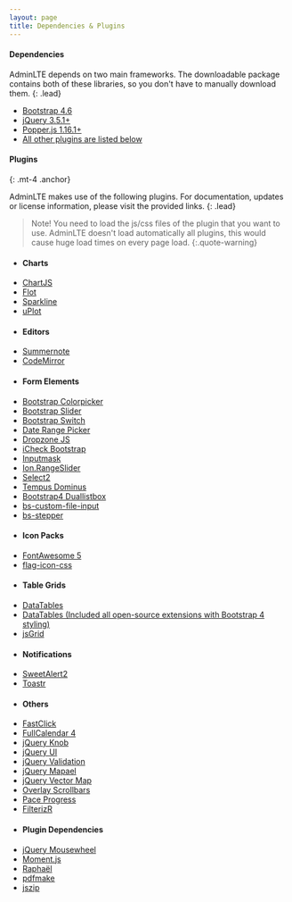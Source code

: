 ```yaml
---
layout: page
title: Dependencies & Plugins
---
```


#### Dependencies

AdminLTE depends on two main frameworks. The downloadable package contains both of these libraries, so you don't have to manually download them.
{: .lead}

- [Bootstrap 4.6](https://getbootstrap.com/)
- [jQuery 3.5.1+](https://jquery.com/)
- [Popper.js 1.16.1+](https://popper.js.org/)
- [All other plugins are listed below](#plugins)

#### Plugins
{: .mt-4 .anchor}

AdminLTE makes use of the following plugins. For documentation, updates or license information, please visit the provided links.
{: .lead}

> Note!
> You need to load the js/css files of the plugin that you want to use.
> AdminLTE doesn't load automatically all plugins, this would cause huge load times on every page load.
{:.quote-warning}

<div class="row px-3">
  <div class="col-sm-3">
    <ul class="list-unstyled">
      <li><h4>Charts</h4></li>
      <li><a href="assets/AdminLTE/https://www.chartjs.org/" rel="noopener" target="_blank">ChartJS</a></li>
      <li><a href="assets/AdminLTE/http://www.flotcharts.org/" rel="noopener" target="_blank">Flot</a></li>
      <li><a href="assets/AdminLTE/https://github.com/mariusGundersen/sparkline" rel="noopener" target="_blank">Sparkline</a></li>
      <li><a href="assets/AdminLTE/https://github.com/leeoniya/uPlot/" rel="noopener" target="_blank">uPlot</a></li>
    </ul>
  </div>
  <div class="col-sm-3">
    <ul class="list-unstyled">
      <li><h4>Editors</h4></li>
      <li><a href="assets/AdminLTE/https://summernote.org/" rel="noopener" target="_blank">Summernote</a></li>
      <li><a href="assets/AdminLTE/https://codemirror.net/" rel="noopener" target="_blank">CodeMirror</a></li>
    </ul>
  </div>
  <div class="col-sm-3">
    <ul class="list-unstyled">
      <li><h4>Form Elements</h4></li>
      <li><a href="assets/AdminLTE/https://farbelous.io/bootstrap-colorpicker/">Bootstrap Colorpicker</a></li>
      <li><a href="assets/AdminLTE/https://github.com/seiyria/bootstrap-slider/">Bootstrap Slider</a></li>
      <li><a href="assets/AdminLTE/https://github.com/Bttstrp/bootstrap-switch">Bootstrap Switch</a></li>
      <li><a href="assets/AdminLTE/http://www.daterangepicker.com/" rel="noopener" target="_blank">Date Range Picker</a></li>
      <li><a href="assets/AdminLTE/https://www.dropzonejs.com/" rel="noopener" target="_blank">Dropzone JS</a></li>
      <li><a href="assets/AdminLTE/https://github.com/bantikyan/icheck-bootstrap#readme" rel="noopener" target="_blank">iCheck Bootstrap</a></li>
      <li><a href="assets/AdminLTE/https://github.com/RobinHerbots/Inputmask/" rel="noopener" target="_blank">Inputmask</a></li>
      <li><a href="assets/AdminLTE/http://ionden.com/a/plugins/ion.rangeSlider/" rel="noopener" target="_blank">Ion.RangeSlider</a></li>
      <li><a href="assets/AdminLTE/https://select2.org/" rel="noopener" target="_blank">Select2</a></li>
      <li><a href="assets/AdminLTE/https://tempusdominus.github.io/bootstrap-4/" rel="noopener" target="_blank">Tempus Dominus</a></li>
      <li><a href="assets/AdminLTE/https://github.com/istvan-ujjmeszaros/bootstrap-duallistbox#readme" rel="noopener" target="_blank">Bootstrap4 Duallistbox</a></li>
      <li><a href="assets/AdminLTE/https://github.com/Johann-S/bs-custom-file-input#readme" rel="noopener" target="_blank">bs-custom-file-input</a></li>
      <li><a href="assets/AdminLTE/https://github.com/Johann-S/bs-stepper#readme" rel="noopener" target="_blank">bs-stepper</a></li>
    </ul>
  </div>
  <div class="col-sm-3">
    <ul class="list-unstyled">
      <li><h4>Icon Packs</h4></li>
      <li><a href="assets/AdminLTE/https://fontawesome.com/" rel="noopener" target="_blank">FontAwesome 5</a></li>
      <li><a href="assets/AdminLTE/https://github.com/lipis/flag-icon-css#readme" rel="noopener" target="_blank">flag-icon-css</a></li>
    </ul>
  </div>
</div>
<div class="row px-3">
  <div class="col-sm-3">
    <ul class="list-unstyled">
      <li><h4>Table Grids</h4></li>
      <li><a href="assets/AdminLTE/https://datatables.net/" rel="noopener" target="_blank">DataTables</a></li>
      <li><a href="assets/AdminLTE/https://datatables.net/extensions/" rel="noopener" target="_blank">DataTables (Included all open-source extensions with Bootstrap 4 styling)</a></li>
      <li><a href="assets/AdminLTE/http://js-grid.com/" rel="noopener" target="_blank">jsGrid</a></li>
    </ul>
  </div>
  <div class="col-sm-3">
    <ul class="list-unstyled">
      <li><h4>Notifications</h4></li>
      <li><a href="assets/AdminLTE/https://sweetalert2.github.io/" rel="noopener" target="_blank">SweetAlert2</a></li>
      <li><a href="assets/AdminLTE/https://codeseven.github.io/toastr/" rel="noopener" target="_blank">Toastr</a></li>
    </ul>
  </div>
  <div class="col-sm-3">
    <ul class="list-unstyled">
      <li><h4>Others</h4></li>
      <li><a href="assets/AdminLTE/https://github.com/ftlabs/fastclick#readme" rel="noopener" target="_blank">FastClick</a></li>
      <li><a href="assets/AdminLTE/https://fullcalendar.io/">FullCalendar 4</a></li>
      <li><a href="assets/AdminLTE/https://github.com/aterrien/jQuery-Knob#readme">jQuery Knob</a></li>
      <li><a href="assets/AdminLTE/https://jqueryui.com/" rel="noopener" target="_blank">jQuery UI</a></li>
      <li><a href="assets/AdminLTE/https://jqueryvalidation.org/" rel="noopener" target="_blank">jQuery Validation</a></li>
      <li><a href="assets/AdminLTE/https://www.vincentbroute.fr/mapael/" rel="noopener" target="_blank">jQuery Mapael</a></li>
      <li><a href="assets/AdminLTE/https://github.com/bbmumford/jqvmap#readme" rel="noopener" target="_blank">jQuery Vector Map</a></li>
      <li><a href="assets/AdminLTE/https://kingsora.github.io/OverlayScrollbars/" rel="noopener" target="_blank">Overlay Scrollbars</a></li>
      <li><a href="assets/AdminLTE/https://github.com/lgaitan/pace#readme" rel="noopener" target="_blank">Pace Progress</a></li>
      <li><a href="assets/AdminLTE/https://github.com/giotiskl/filterizr#readme" rel="noopener" target="_blank">FilterizR</a></li>
    </ul>
  </div>
  <div class="col-sm-3">
    <ul class="list-unstyled">
      <li><h4>Plugin Dependencies</h4></li>
      <li><a href="assets/AdminLTE/https://github.com/jquery/jquery-mousewheel#readme" rel="noopener" target="_blank">jQuery Mousewheel</a></li>
      <li><a href="assets/AdminLTE/https://momentjs.com/" rel="noopener" target="_blank">Moment.js</a></li>
      <li><a href="assets/AdminLTE/https://dmitrybaranovskiy.github.io/raphael/" rel="noopener" target="_blank">Raphaël</a></li>
      <li><a href="assets/AdminLTE/https://github.com/bpampuch/pdfmake#readme" rel="noopener" target="_blank">pdfmake</a></li>
      <li><a href="assets/AdminLTE/https://github.com/Stuk/jszip#readme" rel="noopener" target="_blank">jszip</a></li>
    </ul>
  </div>
</div>
